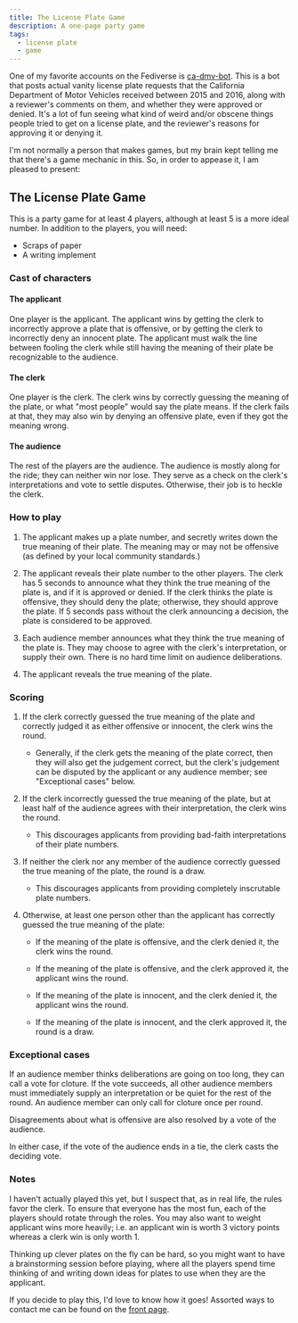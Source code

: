 ```yaml
---
title: The License Plate Game
description: A one-page party game
tags:
  - license plate
  - game
---
```


One of my favorite accounts on the Fediverse is [ca-dmv-bot](https://botsin.space/@ca_dmv_bot).
This is a bot that posts actual vanity license plate requests that the California Department of Motor Vehicles received between 2015 and 2016, along with a reviewer's comments on them, and whether they were approved or denied.
It's a lot of fun seeing what kind of weird and/or obscene things people tried to get on a license plate, and the reviewer's reasons for approving it or denying it.

I'm not normally a person that makes games, but my brain kept telling me that there's a game mechanic in this.
So, in order to appease it, I am pleased to present:

## The License Plate Game

This is a party game for at least 4 players, although at least 5 is a more ideal number.
In addition to the players, you will need:

- Scraps of paper
- A writing implement

### Cast of characters

#### The applicant

One player is the applicant.
The applicant wins by getting the clerk to incorrectly approve a plate that is offensive, or by getting the clerk to incorrectly deny an innocent plate.
The applicant must walk the line between fooling the clerk while still having the meaning of their plate be recognizable to the audience.

#### The clerk

One player is the clerk.
The clerk wins by correctly guessing the meaning of the plate, or what "most people" would say the plate means.
If the clerk fails at that, they may also win by denying an offensive plate, even if they got the meaning wrong.

#### The audience

The rest of the players are the audience.
The audience is mostly along for the ride; they can neither win nor lose.
They serve as a check on the clerk's interpretations and vote to settle disputes.
Otherwise, their job is to heckle the clerk.

### How to play

1. The applicant makes up a plate number, and secretly writes down the true meaning of their plate. The meaning may or may not be offensive (as defined by your local community standards.)

2. The applicant reveals their plate number to the other players. The clerk has 5 seconds to announce what they think the true meaning of the plate is, and if it is approved or denied. If the clerk thinks the plate is offensive, they should deny the plate; otherwise, they should approve the plate. If 5 seconds pass without the clerk announcing a decision, the plate is considered to be approved.

3. Each audience member announces what they think the true meaning of the plate is. They may choose to agree with the clerk's interpretation, or supply their own. There is no hard time limit on audience deliberations.

4. The applicant reveals the true meaning of the plate.

### Scoring

1. If the clerk correctly guessed the true meaning of the plate and correctly judged it as either offensive or innocent, the clerk wins the round.
    - Generally, if the clerk gets the meaning of the plate correct, then they will also get the judgement correct, but the clerk's judgement can be disputed by the applicant or any audience member; see "Exceptional cases" below.

2. If the clerk incorrectly guessed the true meaning of the plate, but at least half of the audience agrees with their interpretation, the clerk wins the round.
    - This discourages applicants from providing bad-faith interpretations of their plate numbers.

3. If neither the clerk nor any member of the audience correctly guessed the true meaning of the plate, the round is a draw.
    - This discourages applicants from providing completely inscrutable plate numbers.

4. Otherwise, at least one person other than the applicant has correctly guessed the true meaning of the plate:

    - If the meaning of the plate is offensive, and the clerk denied it, the clerk wins the round.

    - If the meaning of the plate is offensive, and the clerk approved it, the applicant wins the round.

    - If the meaning of the plate is innocent, and the clerk denied it, the applicant wins the round.

    - If the meaning of the plate is innocent, and the clerk approved it, the round is a draw.

### Exceptional cases

If an audience member thinks deliberations are going on too long, they can call a vote for cloture. If the vote succeeds, all other audience members must immediately supply an interpretation or be quiet for the rest of the round. An audience member can only call for cloture once per round.

Disagreements about what is offensive are also resolved by a vote of the audience.

In either case, if the vote of the audience ends in a tie, the clerk casts the deciding vote.

### Notes

I haven't actually played this yet, but I suspect that, as in real life, the rules favor the clerk.
To ensure that everyone has the most fun, each of the players should rotate through the roles.
You may also want to weight applicant wins more heavily; i.e. an applicant win is worth 3 victory points whereas a clerk win is only worth 1.

Thinking up clever plates on the fly can be hard, so you might want to have a brainstorming session before playing, where all the players spend time thinking of and writing down ideas for plates to use when they are the applicant.

If you decide to play this, I'd love to know how it goes!
Assorted ways to contact me can be found on the [front page](/).
